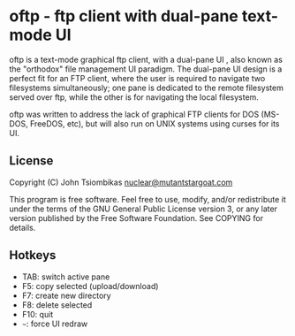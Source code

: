 oftp - ftp client with dual-pane text-mode UI
=============================================

oftp is a text-mode graphical ftp client, with a dual-pane UI , also known as
the "orthodox" file management UI paradigm. The dual-pane UI design is a perfect
fit for an FTP client, where the user is required to navigate two filesystems
simultaneously; one pane is dedicated to the remote filesystem served over ftp,
while the other is for navigating the local filesystem.

oftp was written to address the lack of graphical FTP clients for DOS (MS-DOS,
FreeDOS, etc), but will also run on UNIX systems using curses for its UI.

License
-------
Copyright (C) John Tsiombikas <nuclear@mutantstargoat.com>

This program is free software. Feel free to use, modify, and/or redistribute it
under the terms of the GNU General Public License version 3, or any later
version published by the Free Software Foundation. See COPYING for details.

Hotkeys
-------
  - TAB: switch active pane
  - F5: copy selected (upload/download)
  - F7: create new directory
  - F8: delete selected
  - F10: quit
  - `~`: force UI redraw
